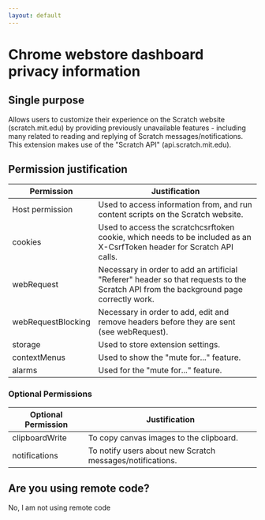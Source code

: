 ```yaml
---
layout: default
---
```

# Chrome webstore dashboard privacy information
## Single purpose
Allows users to customize their experience on the Scratch website (scratch.mit.edu) by providing previously unavailable features - including many related to reading and replying of Scratch messages/notifications. This extension makes use of the "Scratch API" (api.scratch.mit.edu).

## Permission justification
| Permission         | Justification                                                                                                                         |
|--------------------|---------------------------------------------------------------------------------------------------------------------------------------|
| Host permission    | Used to access information from, and run content scripts on the Scratch website.                                                      |
| cookies            | Used to access the scratchcsrftoken cookie, which needs to be included as an X-CsrfToken header for Scratch API calls.                |
| webRequest         | Necessary in order to add an artificial "Referer" header so that requests to the Scratch API from the background page correctly work. |
| webRequestBlocking | Necessary in order to add, edit and remove headers before they are sent (see webRequest).                                             |
| storage            | Used to store extension settings.                                                                                                     |
| contextMenus       | Used to show the "mute for..." feature.                                                                                               |
| alarms             | Used for the "mute for..." feature.                                                                                                   |

### Optional Permissions
| Optional Permission | Justification                                             |
|---------------------|-----------------------------------------------------------|
| clipboardWrite      | To copy canvas images to the clipboard.                   |
| notifications       | To notify users about new Scratch messages/notifications. |

## Are you using remote code?
No, I am not using remote code
